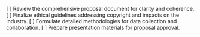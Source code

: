 [ ] Review the comprehensive proposal document for clarity and coherence.
[ ] Finalize ethical guidelines addressing copyright and impacts on the industry.
[ ] Formulate detailed methodologies for data collection and collaboration.
[ ] Prepare presentation materials for proposal approval.
